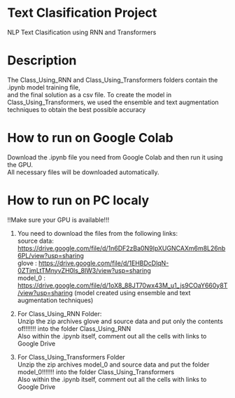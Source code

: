 # Text Сlasification Project
NLP Text Clasification using RNN and Transformers

# Description
The Class_Using_RNN and Class_Using_Transformers folders contain the .ipynb model training file,<br>
and the final solution as a csv file.
To create the model in Class_Using_Transformers, we used the ensemble and text augmentation techniques to obtain the best possible accuracy

# How to run on Google Colab
Download the .ipynb file you need from Google Colab and then run it using the GPU.<br>
All necessary files will be downloaded automatically.

# How to run on PC localy
!!Make sure your GPU is available!!!<br>

1. You need to download the files from the following links: <br>
   source data: https://drive.google.com/file/d/1n6DF2zBa0N9IpXUGNCAXm6m8L26nb6PL/view?usp=sharing <br>
   glove : https://drive.google.com/file/d/1EHBDcDlqN-0ZTjmLtTMnyvZH0ls_8IW3/view?usp=sharing <br>
   model_0 : https://drive.google.com/file/d/1oX8_88JT70wx43M_u1_js9COaY660y8T/view?usp=sharing (model created using ensemble and text augmentation techniques)<br>
   
3. For Class_Using_RNN Folder:<br>
    Unzip the zip archives glove and source data and put only the contents of!!!!!!! into the folder Class_Using_RNN<br>
    Also within the .ipynb itself, comment out all the cells with links to Google Drive<br>
    
4. For Class_Using_Transformers Folder<br>
      Unzip the zip archives model_0 and source data and put the folder model_0!!!!!!! into the folder Class_Using_Transformers<br>
      Also within the .ipynb itself, comment out all the cells with links to Google Drive<br>
